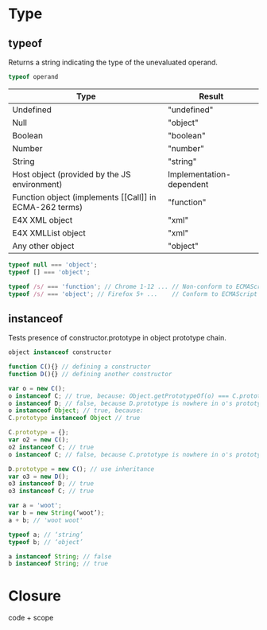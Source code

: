 # Type

## typeof

Returns a string indicating the type of the unevaluated operand.

```js
typeof operand
```

| Type | Result |
| ---- | ------ |
| Undefined | "undefined" |
| Null | "object" |
| Boolean | "boolean" |
| Number | "number" |
| String | "string" |
| Host object (provided by the JS environment) | Implementation-dependent |
| Function object (implements [[Call]] in ECMA-262 terms) | "function" |
| E4X XML object | "xml" |
| E4X XMLList object | "xml" |
| Any other object | "object" |

```js
typeof null === 'object';
typeof [] === 'object';

typeof /s/ === 'function'; // Chrome 1-12 ... // Non-conform to ECMAScript 5.1
typeof /s/ === 'object'; // Firefox 5+ ...    // Conform to ECMAScript 5.1
```

## instanceof

Tests presence of constructor.prototype in object prototype chain.

```js
object instanceof constructor
```

```js
function C(){} // defining a constructor
function D(){} // defining another constructor

var o = new C();
o instanceof C; // true, because: Object.getPrototypeOf(o) === C.prototype
o instanceof D; // false, because D.prototype is nowhere in o's prototype chain
o instanceof Object; // true, because:
C.prototype instanceof Object // true

C.prototype = {};
var o2 = new C();
o2 instanceof C; // true
o instanceof C; // false, because C.prototype is nowhere in o's prototype chain anymore

D.prototype = new C(); // use inheritance
var o3 = new D();
o3 instanceof D; // true
o3 instanceof C; // true
```

```js
var a = 'woot';
var b = new String(‘woot’);
a + b; // 'woot woot'

typeof a; // ‘string’
typeof b; // ‘object’

a instanceof String; // false
b instanceof String; // true
```

# Closure

code + scope
